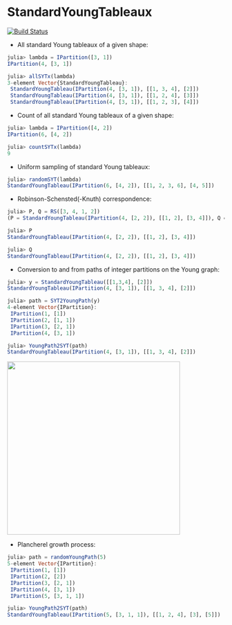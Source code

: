 # StandardYoungTableaux

[![Build Status](https://github.com/stla/StandardYoungTableaux.jl/workflows/CI/badge.svg)](https://github.com/stla/StandardYoungTableaux.jl/actions)

- All standard Young tableaux of a given shape:

```julia
julia> lambda = IPartition([3, 1])
IPartition(4, [3, 1])

julia> allSYTx(lambda)
3-element Vector{StandardYoungTableau}:
 StandardYoungTableau(IPartition(4, [3, 1]), [[1, 3, 4], [2]])
 StandardYoungTableau(IPartition(4, [3, 1]), [[1, 2, 4], [3]])
 StandardYoungTableau(IPartition(4, [3, 1]), [[1, 2, 3], [4]])
```

- Count of all standard Young tableaux of a given shape:

```julia
julia> lambda = IPartition([4, 2])
IPartition(6, [4, 2])

julia> countSYTx(lambda)
9
```

- Uniform sampling of standard Young tableaux:

```julia
julia> randomSYT(lambda)
StandardYoungTableau(IPartition(6, [4, 2]), [[1, 2, 3, 6], [4, 5]])
```

- Robinson-Schensted(-Knuth) correspondence:

```julia
julia> P, Q = RS([3, 4, 1, 2])
(P = StandardYoungTableau(IPartition(4, [2, 2]), [[1, 2], [3, 4]]), Q = StandardYoungTableau(IPartition(4, [2, 2]), [[1, 2], [3, 4]]))

julia> P
StandardYoungTableau(IPartition(4, [2, 2]), [[1, 2], [3, 4]])

julia> Q
StandardYoungTableau(IPartition(4, [2, 2]), [[1, 2], [3, 4]])
```

- Conversion to and from paths of integer partitions on the Young graph:

```julia
julia> y = StandardYoungTableau([[1,3,4], [2]])
StandardYoungTableau(IPartition(4, [3, 1]), [[1, 3, 4], [2]])

julia> path = SYT2YoungPath(y)
4-element Vector{IPartition}:
 IPartition(1, [1])
 IPartition(2, [1, 1])
 IPartition(3, [2, 1])
 IPartition(4, [3, 1])

julia> YoungPath2SYT(path)
StandardYoungTableau(IPartition(4, [3, 1]), [[1, 3, 4], [2]])
```

<img src="http://stla.github.io/stlapblog/posts/assets/img/young_yng_path.png" width="400" />

- Plancherel growth process:

```julia
julia> path = randomYoungPath(5)
5-element Vector{IPartition}:
 IPartition(1, [1])
 IPartition(2, [2])
 IPartition(3, [2, 1])
 IPartition(4, [3, 1])
 IPartition(5, [3, 1, 1])

julia> YoungPath2SYT(path)
StandardYoungTableau(IPartition(5, [3, 1, 1]), [[1, 2, 4], [3], [5]])
```
